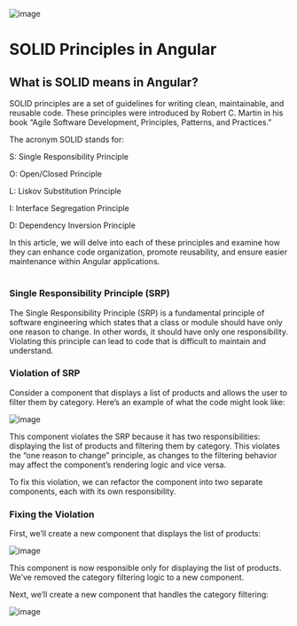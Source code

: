 ![image](https://github.com/user-attachments/assets/2be2588a-8348-4f07-9505-1d22e3ae41ae)


# SOLID Principles in Angular

## What is SOLID means in Angular?

SOLID principles are a set of guidelines for writing clean, maintainable, and reusable code. These principles were introduced by Robert C. Martin in his book “Agile Software Development, Principles, Patterns, and Practices.”

The acronym SOLID stands for:

S: Single Responsibility Principle

O: Open/Closed Principle

L: Liskov Substitution Principle

I: Interface Segregation Principle

D: Dependency Inversion Principle

In this article, we will delve into each of these principles and examine how they can enhance code organization, promote reusability, and ensure easier maintenance within Angular applications.

#

### Single Responsibility Principle (SRP)
The Single Responsibility Principle (SRP) is a fundamental principle of software engineering which states that a class or module should have only one reason to change. In other words, it should have only one responsibility. Violating this principle can lead to code that is difficult to maintain and understand.

### Violation of SRP
Consider a component that displays a list of products and allows the user to filter them by category. Here’s an example of what the code might look like:

![image](https://github.com/user-attachments/assets/32dde38d-94ce-46ca-a138-0667028a0fc1)

This component violates the SRP because it has two responsibilities: displaying the list of products and filtering them by category. This violates the “one reason to change” principle, as changes to the filtering behavior may affect the component’s rendering logic and vice versa.

To fix this violation, we can refactor the component into two separate components, each with its own responsibility.

### Fixing the Violation
First, we’ll create a new component that displays the list of products:

![image](https://github.com/user-attachments/assets/15b4626c-cbca-40ee-9835-a58e5750f8f7)

This component is now responsible only for displaying the list of products. We’ve removed the category filtering logic to a new component.

Next, we’ll create a new component that handles the category filtering:

![image](https://github.com/user-attachments/assets/c37c7791-2d27-4efe-99fd-d5f318ba046c)





